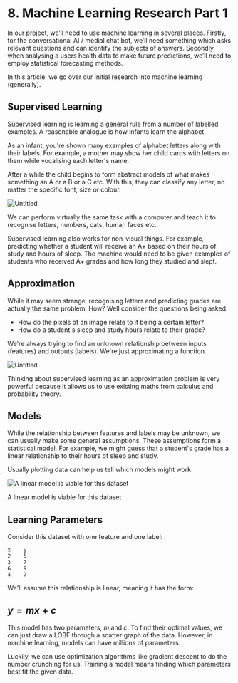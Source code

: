 # 8. Machine Learning Research Part 1

In our project, we’ll need to use machine learning in several places. Firstly, for the conversational AI / medial chat bot, we’ll need something which asks relevant questions and can identify the subjects of answers. Secondly, when analysing a users health data to make future predictions, we’ll need to employ statistical forecasting methods.

In this article, we go over our initial research into machine learning (generally).

## Supervised Learning

Supervised learning is learning a general rule from a number of labelled examples. A reasonable analogue is how infants learn the alphabet.

As an infant, you're shown many examples of alphabet letters along with their labels. For example, a mother may show her child cards with letters on them while vocalising each letter's name.

After a while the child begins to form abstract models of what makes something an A or a B or a C etc. With this, they can classify any letter, no matter the specific font, size or colour.

![Untitled](8%20Machine%20Learning%20Research%20Part%201%203596b4b71d734722a0686cf855ffeb19/Untitled.png)

We can perform virtually the same task with a computer and teach it to recognise letters, numbers, cats, human faces etc. 

Supervised learning also works for non-visual things. For example, predicting whether a student will receive an A+ based on their hours of study and hours of sleep. The machine would need to be given examples of students who received A+ grades and how long they studied and slept.

## Approximation

While it may seem strange, recognising letters and predicting grades are actually the same problem. How? Well consider the questions being asked:

- How do the pixels of an image relate to it being a certain letter?
- How do a student's sleep and study hours relate to their grade?

We're always trying to find an unknown relationship between inputs (features) and outputs (labels). We're just approximating a function.

![Untitled](8%20Machine%20Learning%20Research%20Part%201%203596b4b71d734722a0686cf855ffeb19/Untitled%201.png)

Thinking about supervised learning as an approximation problem is very powerful because it allows us to use existing maths from calculus and probability theory.

## Models

While the relationship between features and labels may be unknown, we can usually make some general assumptions. These assumptions form a statistical model.  For example, we might guess that a student's grade has a linear relationship to their hours of sleep and study. 

Usually plotting data can help us tell which models might work.

![A linear model is viable for this dataset](8%20Machine%20Learning%20Research%20Part%201%203596b4b71d734722a0686cf855ffeb19/Untitled%202.png)

A linear model is viable for this dataset

## Learning Parameters

Consider this dataset with one feature and one label:

```
x    y
2    5
3    7
6    9
4    7
```

We'll assume this relationship is linear, meaning it has the form:

## $y = mx + c$

This model has two parameters, $m$ and $c$. To find their optimal values, we can just draw a LOBF through a scatter graph of the data. However, in machine learning, models can have millions of parameters.

Luckily, we can use optimization algorithms like gradient descent to do the number crunching for us. Training a model means finding which parameters best fit the given data.